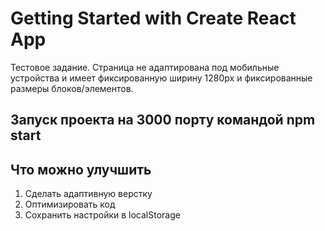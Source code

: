 # Getting Started with Create React App

Тестовое задание. 
Страница не адаптирована под мобильные устройства и имеет фиксированную ширину 1280px и фиксированные размеры блоков/элементов.

## Запуск проекта на 3000 порту командой npm start

## Что можно улучшить
1. Сделать адаптивную верстку
2. Оптимизировать код
3. Сохранить настройки в localStorage